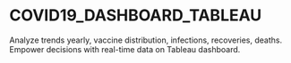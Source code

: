 # COVID19_DASHBOARD_TABLEAU
Analyze trends yearly, vaccine distribution, infections, recoveries, deaths. Empower decisions with real-time data on Tableau dashboard.
